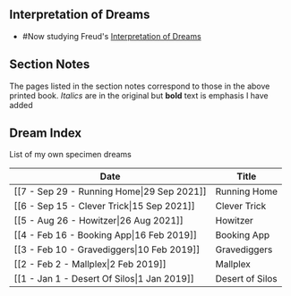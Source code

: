 ## Interpretation of Dreams

* #Now studying Freud's [Interpretation of Dreams](https://www.amazon.ca/Interpretation-Dreams-Complete-Definitive-Text/dp/0465019773/ref=pd_lpo_1?pd_rd_i=0465019773)


## Section Notes

The pages listed in the section notes correspond to those in the above printed book.  *Italics* are in the original but **bold** text is emphasis I have added


## Dream Index

List of my own specimen dreams

| Date                                        | Title           |
| ------------------------------------------- | --------------- |
| [[7 - Sep 29 - Running Home\|29 Sep 2021]]  | Running Home    |
| [[6 - Sep 15 - Clever Trick\|15 Sep 2021]]  | Clever Trick    |
| [[5 - Aug 26 - Howitzer\|26 Aug 2021]]      | Howitzer        |
| [[4 - Feb 16 - Booking App\|16 Feb 2019]]   | Booking App     |
| [[3 - Feb 10 - Gravediggers\|10 Feb 2019]]  | Gravediggers    |
| [[2 - Feb 2 - Mallplex\|2 Feb 2019]]        | Mallplex        |
| [[1 - Jan 1 - Desert Of Silos\|1 Jan 2019]] | Desert of Silos |                                            |                 |

